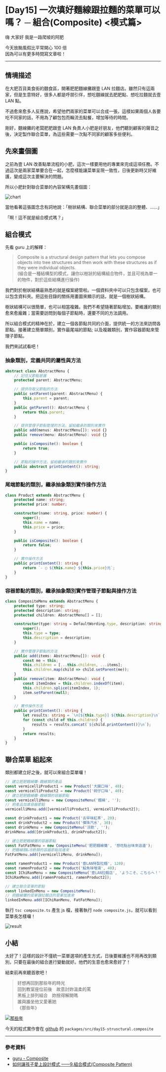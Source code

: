 # [Day15] 一次填好麵線跟拉麵的菜單可以嗎？ ─ 組合(Composite) <模式篇>

嗨 大家好 我是一路爬坡的阿肥

今天放颱風假比平常開心 100 倍  
因為可以有更多時間寫文章啦！

---

## 情境描述

在大肥百貨美食街的麵食區，開著肥肥麵線攤跟壹 LAN 拉麵店。雖然只有這兩家，但是生意特好，很多人都是呼朋引伴，想吃麵線就去肥肥點、想吃拉麵就去壹 LAN 點。

不過愈來愈多人反應說，希望他們兩家的菜單可以合成一張，這樣如果兩個人各要吃不同家的話，不用為了顧包包而輪流去點餐，增加等待的時間。

剛好，麵線攤的老闆肥肥跟壹 LAN 負責人小肥是好朋友，他們聽到顧客的聲音之後，決定製作聯合菜單，為這些需要一次點不同家的顧客多些便利。

## 先來畫個圖

之前為壹 LAN 改善點單流程的小肥，這次一樣要用他的專業來完成這項任務。不過這次是兩家菜單要合在一起，怎麼樣能讓菜單呈現一致性，日後更新時又好維護，變成這次主要解決的問題。

所以小肥針對聯合菜單的內容架構先畫個圖：

![chart](https://i.imgur.com/hcDYgmI.png)

當他看著這張圖念念有詞地說：「樹狀結構、聯合菜單的部分就是店的整體、......」

「啊！這不就是組合模式嗎？」

## 組合模式

先看 guru 上的解釋：

> Composite is a structural design pattern that lets you compose objects into tree structures and then work with these structures as if they were individual objects.  
> (組合是一種結構型的模式，讓你以樹狀的結構組合物件，並且可視為單一的物件，對於這些結構進行操作)

我們對於樹狀結構最熟悉的就是檔案總管啦。一個資料夾中可以只包含檔案，也可以包含資料夾。把這些目錄的關係用畫圖來顯示的話，就是一個樹狀結構。

樹狀結構可以很簡單，也可以相當複雜。我們不希望隨著節點增加，要維護的類別愈來愈龐雜；當需要訪問到每個子節點時，還要不同的方法調用。

所以組合模式的精神在於，建立一個各節點共同的介面，提供統一的方法來訪問各節點。接著建立簡單類別，實作最尾端的節點; 以及複雜類別，實作容器節點來管理子節點。

我們來試試看吧！

### 抽象類別，定義共同的屬性與方法

```typescript
abstract class AbstractMenu {
    // 記住父節點是誰
    protected parent: AbstractMenu;

    // 提供存取父節點的方法
    public setParent(parent: AbstractMenu) {
        this.parent = parent;
    }
    public getParent(): AbstractMenu {
        return this.parent;
    }

    // 提供管理子節點管理的方法，留給繼承的類別來實作
    public add(menus: AbstractMenu[]): void {}
    public remove(menu: AbstractMenu): void {}

    public isComposite(): boolean {
        return true;
    }

    // 節點的操作方法，留給繼承的類別來實作
    public abstract printContent(): string;
}
```

### 尾端節點的類別，繼承抽象類別實作操作方法

```typescript
class Product extends AbstractMenu {
    protected name: string;
    protected price: number;

    constructor(name: string, price: number) {
        super();
        this.name = name;
        this.price = price;
    }

    public isComposite(): boolean {
        return false;
    }

    // 實作操作方法
    public printContent(): string {
        return `- ▢ ${this.name} ${this.price}元`;
    }
}
```

### 容器節點的類別，繼承抽象類別實作管理子節點與操作方法

```typescript
class CompositeMenu extends AbstractMenu {
    protected type: string;
    protected description: string;
    protected children: AbstractMenu[] = [];

    constructor(type: string = DefaultWording.type, description: string = DefaultWording.description) {
        super();
        this.type = type;
        this.description = description;
    }

    // 實作管理子節點的方法
    public add(items: AbstractMenu[]): void {
        const me = this;
        this.children = [...this.children, ...items];
        this.children.map(child => child.setParent(me));
    }
    public remove(item: AbstractMenu): void {
        const itemIndex = this.children.indexOf(item);
        this.children.splice(itemIndex, 1);
        item.setParent(null);
    }

    // 實作操作方法
    public printContent(): string {
        let results: string = `\n[${this.type}] ${this.description}\n`;
        for (const child of this.children) {
            results = results.concat(`${child.printContent()}\n`);
        }
        return results;
    }
}
```

## 聯合菜單 組起來

類別都建立好之後，就可以來組合菜單囉！

```typescript
// 建立肥肥麵線攤-麵線類的產品
const vermicelliProduct1 = new Product('大腸口味', 40);
const vermicelliProduct2 = new Product('蚵仔口味', 40);
// 建立肥肥麵線攤-麵線類的容器節點
const vermicelliMenu = new CompositeMenu('麵線', '');
// 把產品加進容器節點
vermicelliMenu.add([vermicelliProduct1, vermicelliProduct2]);

const drinkProduct1 = new Product('古早味紅茶', 20);
const drinkProduct2 = new Product('彈珠汽水', 30);
const drinkMenu = new CompositeMenu('涼飲', '');
drinkMenu.add([drinkProduct1, drinkProduct2]);

// 建立肥肥麵線攤的容器節點
const FatFatMenu = new CompositeMenu('肥肥麵線攤', '想吃點台味來這邊');
// 把麵線類&冷飲類的容器節點加進來
FatFatMenu.add([vermicelliMenu, drinkMenu]);

const ramenProduct1 = new Product('壹LAN特製拉麵', 120);
const ramenProduct2 = new Product('鮭魚味噌湯', 40);
const IChiRanMenu = new CompositeMenu('壹LAN拉麵店', 'ようこそ、こちらへ！');
IChiRanMenu.add([ramenProduct1, ramenProduct2]);

// 建立聯合菜單的節點
const linkedInMenu = new CompositeMenu();
// 把麵線攤的菜單跟拉麵店的菜單加進來
linkedInMenu.add([IChiRanMenu, FatFatMenu]);
```

執行 `tsc composite.ts` 產生 js 檔，接著執行 `node composite.js`，就可以看到菜單長怎樣囉！

![result](https://i.imgur.com/wyYKg2z.png)

## 小結

太好了！這樣的設計不僅統一菜單選項的產生方式，日後要維護也不用再改到類別，只要在最後的組合進行變動就好。他們的生意也愈來愈好了！

結束前再來聽首歌吧！

> 好想再回到那些年的時光  
> 回到教室座位前後　故意討妳溫柔的罵  
> 黑板上排列組合　妳捨得解開嗎  
> 誰與誰坐他又愛著她  
> 《那些年》

[![那些年](https://img.youtube.com/vi/xWzlwGVQ6_Q/0.jpg)](http://www.youtube.com/watch?v=xWzlwGVQ6_Q '那些年')

今天的程式實作會在 [github](https://github.com/showwell0120/Design-Pattern-Typescript-React) 的 `packages/src/day15-strusctural.composite`

---

### 參考資料

-   [guru - Composite](https://refactoring.guru/design-patterns/composite)
-   [如何讓孩子愛上設計模式 ——9.組合模式(Composite Pattern)](https://www.itread01.com/articles/1485506384.html)
